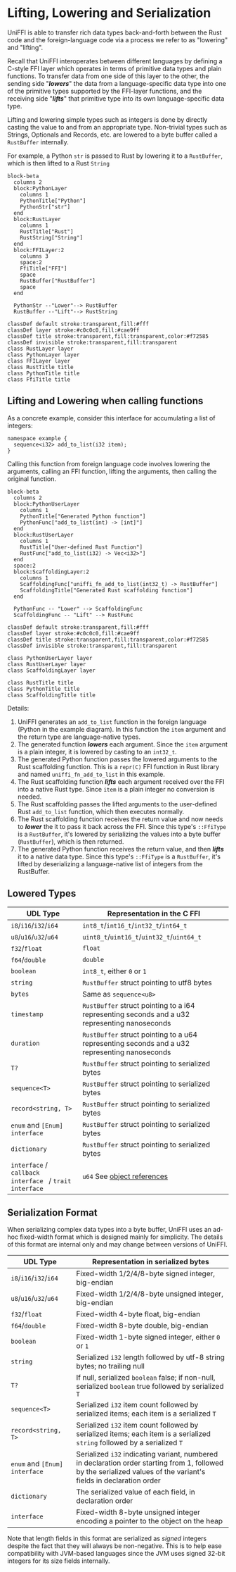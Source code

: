 # Lifting, Lowering and Serialization

UniFFI is able to transfer rich data types back-and-forth between the Rust
code and the foreign-language code via a process we refer to as "lowering"
and "lifting".

Recall that UniFFI interoperates between different languages by defining
a C-style FFI layer which operates in terms of primitive data types and
plain functions. To transfer data from one side of this layer to the other,
the sending side "***lowers***" the data from a language-specific data type
into one of the primitive types supported by the FFI-layer functions, and the
receiving side "***lifts***" that primitive type into its own language-specific
data type.

Lifting and lowering simple types such as integers is done by directly casting the
value to and from an appropriate type. Non-trivial types such as Strings, Optionals and
Records, etc. are lowered to a byte buffer called a `RustBuffer` internally.

For example, a Python `str` is passed to Rust by lowering it to a `RustBuffer`, which is then
lifted to a Rust `String`

```mermaid
block-beta
  columns 2
  block:PythonLayer
    columns 1
    PythonTitle["Python"]
    PythonStr["str"]
  end
  block:RustLayer
    columns 1
    RustTitle["Rust"]
    RustString["String"]
  end
  block:FFILayer:2
    columns 3
    space:2
    FfiTitle["FFI"]
    space
    RustBuffer["RustBuffer"]
    space
  end

  PythonStr --"Lower"--> RustBuffer
  RustBuffer --"Lift"--> RustString

classDef default stroke:transparent,fill:#fff
classDef layer stroke:#c0c0c0,fill:#cae9ff
classDef title stroke:transparent,fill:transparent,color:#f72585
classDef invisible stroke:transparent,fill:transparent
class RustLayer layer
class PythonLayer layer
class FFILayer layer
class RustTitle title
class PythonTitle title
class FfiTitle title
```

## Lifting and Lowering when calling functions

As a concrete example, consider this interface for accumulating a list of integers:

```idl
namespace example {
  sequence<i32> add_to_list(i32 item);
}
```

Calling this function from foreign language code involves lowering the arguments, calling an FFI
function, lifting the arguments, then calling the original function.

```mermaid
block-beta
  columns 2
  block:PythonUserLayer
    columns 1
    PythonTitle["Generated Python function"]
    PythonFunc["add_to_list(int) -> [int]"]
  end
  block:RustUserLayer
    columns 1
    RustTitle["User-defined Rust Function"]
    RustFunc["add_to_list(i32) -> Vec<i32>"]
  end
  space:2
  block:ScaffoldingLayer:2
    columns 1
    ScaffoldingFunc["uniffi_fn_add_to_list(int32_t) -> RustBuffer"]
    ScaffoldingTitle["Generated Rust scaffolding function"]
  end

  PythonFunc -- "Lower" --> ScaffoldingFunc
  ScaffoldingFunc -- "Lift" --> RustFunc

classDef default stroke:transparent,fill:#fff
classDef layer stroke:#c0c0c0,fill:#cae9ff
classDef title stroke:transparent,fill:transparent,color:#f72585
classDef invisible stroke:transparent,fill:transparent

class PythonUserLayer layer
class RustUserLayer layer
class ScaffoldingLayer layer

class RustTitle title
class PythonTitle title
class ScaffoldingTitle title
```

Details:

1. UniFFI generates an `add_to_list` function in the foreign language (Python in the example
   diagram).  In this function the `item` argument and the return type are language-native types.
2. The generated function ***lowers*** each argument.  Since the `item` argument is a plain integer,
   it is lowered by casting to an `int32_t`.
3. The generated Python function passes the lowered arguments to the Rust scaffolding function.
   This is a `repr(C)` FFI function in Rust library and named `uniffi_fn_add_to_list` in this example.
4. The Rust scaffolding function ***lifts*** each argument received over the FFI into a native Rust type.
   Since `item` is a plain integer no conversion is needed.
5. The Rust scaffolding passes the lifted arguments to the user-defined Rust `add_to_list` function, which then executes normally.
6. The Rust scaffolding function receives the return value and now needs to ***lower*** the it to pass it back across the FFI.
   Since this type's `::FfiType` is a `RustBuffer`, it's lowered by serializing the values into a byte buffer (`RustBuffer`), which is then returned.
7. The generated Python function receives the return value, and then ***lifts*** it to a native data type.
   Since this type's `::FfiType` is a `RustBuffer`, it's lifted by deserializing a language-native list of integers from the RustBuffer.

## Lowered Types

| UDL Type | Representation in the C FFI |
|----------|-----------------------------|
| `i8`/`i16`/`i32`/`i64` | `int8_t`/`int16_t`/`int32_t`/`int64_t` |
| `u8`/`u16`/`u32`/`u64` | `uint8_t`/`uint16_t`/`uint32_t`/`uint64_t` |
| `f32`/`float` | `float` |
| `f64`/`double` | `double` |
| `boolean` | `int8_t`, either `0` or `1` |
| `string` | `RustBuffer` struct pointing to utf8 bytes |
| `bytes` | Same as `sequence<u8>` |
| `timestamp` | `RustBuffer` struct pointing to a i64 representing seconds and a u32 representing nanoseconds |
| `duration` | `RustBuffer` struct pointing to a u64 representing seconds and a u32 representing nanoseconds |
| `T?` | `RustBuffer` struct pointing to serialized bytes |
| `sequence<T>` | `RustBuffer` struct pointing to serialized bytes |
| `record<string, T>` | `RustBuffer` struct pointing to serialized bytes |
| `enum` and `[Enum] interface` | `RustBuffer` struct pointing to serialized bytes |
| `dictionary` | `RustBuffer` struct pointing to serialized bytes |
| `interface` / `callback interface ` / `trait interface` | `u64` See [object references](./object_references.md) |


## Serialization Format

When serializing complex data types into a byte buffer, UniFFI uses an
ad-hoc fixed-width format which is designed mainly for simplicity.
The details of this format are internal only and may change between versions of UniFFI.

| UDL Type | Representation in serialized bytes |
|----------|-----------------------------|
| `i8`/`i16`/`i32`/`i64` | Fixed-width 1/2/4/8-byte signed integer, big-endian|
| `u8`/`u16`/`u32`/`u64` | Fixed-width 1/2/4/8-byte unsigned integer, big-endian |
| `f32`/`float` | Fixed-width 4-byte float, big-endian |
| `f64`/`double` | Fixed-width 8-byte double, big-endian |
| `boolean` | Fixed-width 1-byte signed integer, either `0` or `1` |
| `string` | Serialized `i32` length followed by utf-8 string bytes; no trailing null |
| `T?` | If null, serialized `boolean` false; if non-null, serialized `boolean` true followed by serialized `T` |
| `sequence<T>` | Serialized `i32` item count followed by serialized items; each item is a serialized `T` |
| `record<string, T>` | Serialized `i32` item count followed by serialized items; each item is a serialized `string` followed by a serialized `T` |
| `enum` and `[Enum] interface` | Serialized `i32` indicating variant, numbered in declaration order starting from 1, followed by the serialized values of the variant's fields in declaration order |
| `dictionary` | The serialized value of each field, in declaration order |
| `interface` | Fixed-width 8-byte unsigned integer encoding a pointer to the object on the heap |

Note that length fields in this format are serialized as *signed* integers
despite the fact that they will always be non-negative. This is to help
ease compatibility with JVM-based languages since the JVM uses signed 32-bit
integers for its size fields internally.
